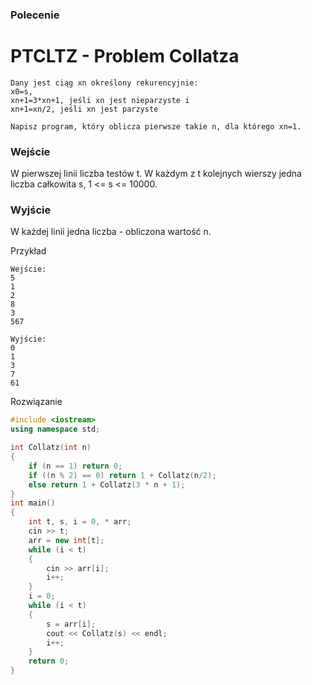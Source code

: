 ### Polecenie 
# PTCLTZ - Problem Collatza
```
Dany jest ciąg xn określony rekurencyjnie:
x0=s,
xn+1=3*xn+1, jeśli xn jest nieparzyste i
xn+1=xn/2, jeśli xn jest parzyste

Napisz program, który oblicza pierwsze takie n, dla którego xn=1.
```
### Wejście
 
W pierwszej linii liczba testów t. W każdym z t kolejnych wierszy jedna liczba całkowita s, 1 <= s <= 10000.

### Wyjście
W każdej linii jedna liczba - obliczona wartość n.

Przykład
```
Wejście:
5
1 
2
8
3
567

Wyjście:
0
1
3
7
61
```
Rozwiązanie
```cpp
#include <iostream>
using namespace std;

int Collatz(int n)
{
	if (n == 1) return 0;
	if ((n % 2) == 0) return 1 + Collatz(n/2);
	else return 1 + Collatz(3 * n + 1);
}
int main()
{
	int t, s, i = 0, * arr;
	cin >> t;
	arr = new int[t];
	while (i < t)
	{
		cin >> arr[i];
		i++;
	}
	i = 0;
	while (i < t)
	{
		s = arr[i];
		cout << Collatz(s) << endl;
		i++;
	}
	return 0;
}

```